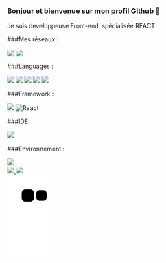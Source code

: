 ### Bonjour et bienvenue sur mon profil Github 👋


Je suis developpeuse Front-end, spécialisée REACT

###Mes réseaux :

[<img align="center" src="https://img.shields.io/badge/linkedin-%230077B5.svg?&style=for-the-badge&logo=linkedin&logoColor=white" />](https://www.linkedin.com/in/khadidja-k-104a221b7/) [<img align="center" src = "https://img.shields.io/badge/instagram-%23E4405F.svg?&style=for-the-badge&logo=instagram&logoColor=white">](https://www.instagram.com/shecode.fr/)

###Languages :
    
 <img src="https://img.shields.io/badge/HTML5-E34F26?style=for-the-badge&logo=html5&logoColor=white"> <img src="https://img.shields.io/badge/CSS3-1572B6?style=for-the-badge&logo=css3&logoColor=white">  <img src="https://img.shields.io/badge/Sass-CC6699?style=for-the-badge&logo=sass&logoColor=white"> <img src="https://img.shields.io/badge/JavaScript-F7DF1E?style=for-the-badge&logo=javascript&logoColor=black"> <img src="https://img.shields.io/badge/TypeScript-007ACC?style=for-the-badge&logo=typescript&logoColor=white">

###Framework :
    
<img src="https://img.shields.io/badge/Node.js-339933?style=for-the-badge&logo=nodedotjs&logoColor=white">  ![React](https://img.shields.io/badge/react-%2320232a.svg?style=for-the-badge&logo=react&logoColor=%2361DAFB)

###IDE:
 
<img src="https://img.shields.io/badge/Visual_Studio_Code-0078D4?style=for-the-badge&logo=visual%20studio%20code&logoColor=white">

###Environnement :

<img src="https://img.shields.io/badge/MAC-0078D6?style=for-the-badge&logo=MAC&logoColor=white">
          
<div>
  <a href="https://github.com/khadidja-ka">
  <img height="180em" src="https://github-readme-stats.vercel.app/api?username=khadidja-ka&show_icons=true&theme=tokyonight&include_all_commits=true&count_private=true"/>
  <img height="180em" src="https://github-readme-stats.vercel.app/api/top-langs/?username=khadidja-ka&layout=compact&langs_count=7&theme=tokyonight"/>
</div>

<img src="https://github.com/joaotuliojt/joaotuliojt/raw/output/github-contribution-grid-snake.svg" alt="Snake animation" style="max-width: 100%;">
